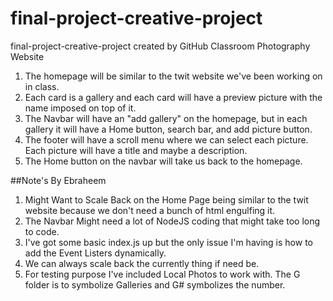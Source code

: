 # final-project-creative-project
final-project-creative-project created by GitHub Classroom
Photography Website

1. The homepage will be similar to the twit website we've been working on in class.
2. Each card is a gallery and each card will have a preview picture with the name imposed on top of it.
3. The Navbar will have an "add gallery" on the homepage, but in each gallery it will have a Home button, search bar, and add picture button.
4. The footer will have a scroll menu where we can select each picture. Each picture will have a title and maybe a description.
5. The Home button on the navbar will take us back to the homepage.


##Note's By Ebraheem

1. Might Want to Scale Back on the Home Page being similar to the twit website because we don't need a bunch of html engulfing it.
2. The Navbar Might need a lot of NodeJS coding that might take too long to code.
3. I've got some basic index.js up but the only issue I'm having is how to add the Event Listers dynamically.
4. We can always scale back the currently thing if need be.
5. For testing purpose I've included Local Photos to work with. The G folder is to symbolize Galleries and G# symbolizes the number.
